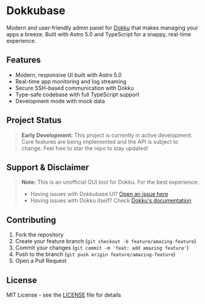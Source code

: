 # Dokkubase 

Modern and user-friendly admin panel for [Dokku](https://dokku.com/) that makes managing your apps a breeze. Built with Astro 5.0 and TypeScript for a snappy, real-time experience.

## Features 

- Modern, responsive UI built with Astro 5.0
- Real-time app monitoring and log streaming
- Secure SSH-based communication with Dokku
- Type-safe codebase with full TypeScript support
- Development mode with mock data

## Project Status

> **Early Development:** This project is currently in active development. Core features are being implemented and the API is subject to change. Feel free to star the repo to stay updated!

## Support & Disclaimer

> **Note:** This is an unofficial GUI tool for Dokku. For the best experience:
> - Having issues with Dokkubase UI? [Open an issue here](https://github.com/screenfluent/dokkubase/issues)
> - Having issues with Dokku itself? Check [Dokku's documentation](https://dokku.com/docs/)

## Contributing 

1. Fork the repository
2. Create your feature branch (`git checkout -b feature/amazing-feature`)
3. Commit your changes (`git commit -m 'feat: add amazing feature'`)
4. Push to the branch (`git push origin feature/amazing-feature`)
5. Open a Pull Request

## License 

MIT License - see the [LICENSE](LICENSE) file for details
